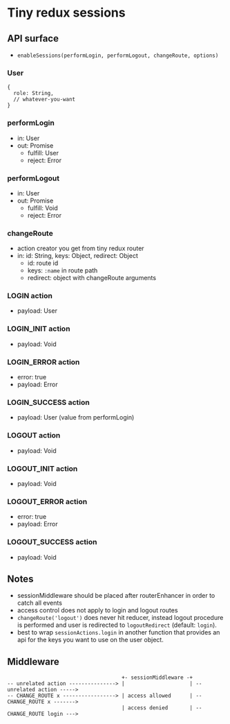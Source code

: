 # Tiny redux sessions

## API surface
- `enableSessions(performLogin, performLogout, changeRoute, options)`

### User

    {
      role: String,
      // whatever-you-want
    }

### performLogin
- in: User
- out: Promise
  - fulfill: User
  - reject: Error

### performLogout
- in: User
- out: Promise
  - fulfill: Void
  - reject: Error

### changeRoute
- action creator you get from tiny redux router
- in: id: String, keys: Object, redirect: Object
  - id: route id
  - keys: `:name` in route path
  - redirect: object with changeRoute arguments

### LOGIN action
- payload: User

### LOGIN_INIT action
- payload: Void

### LOGIN_ERROR action
- error: true
- payload: Error

### LOGIN_SUCCESS action
- payload: User (value from performLogin)

### LOGOUT action
- payload: Void

### LOGOUT_INIT action
- payload: Void

### LOGOUT_ERROR action
- error: true
- payload: Error

### LOGOUT_SUCCESS action
- payload: Void

## Notes
- sessionMiddleware should be placed after routerEnhancer in order to catch all events
- access control does not apply to login and logout routes
- `changeRoute('logout')` does never hit reducer, instead logout procedure is performed and user is redirected to `logoutRedirect` (default: `login`).
- best to wrap `sessionActions.login` in another function that provides an api for the keys you want to use on the user object.

## Middleware
                                         +- sessionMiddleware -+
    -- unrelated action ---------------> |                     | -- unrelated action ----->
    -- CHANGE_ROUTE x -----------------> | access allowed      | -- CHANGE_ROUTE x ------->
                                         | access denied       | -- CHANGE_ROUTE login --->
